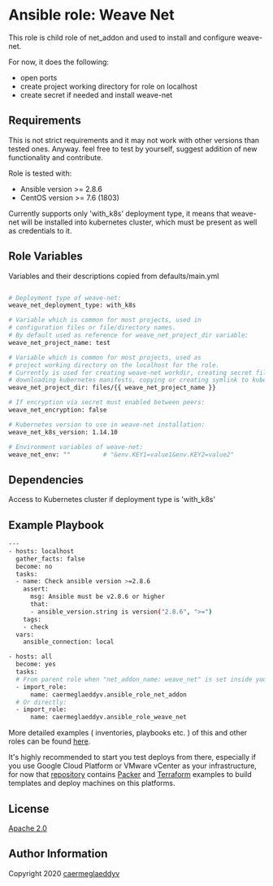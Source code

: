 Ansible role: Weave Net
=========

This role is child role of net_addon and used to install and configure weave-net.

For now, it does the following:
- open ports
- create project working directory for role on localhost
- create secret if needed and install weave-net


Requirements
------------

This is not strict requirements and it may not work with other versions than tested ones.
Anyway. feel free to test by yourself, suggest addition of new functionality and contribute.

Role is tested with:
- Ansible version >= 2.8.6
- CentOS version >= 7.6 (1803)

Currently supports only 'with_k8s' deployment type, it means that weave-net will be installed into kubernetes cluster, which must be present as well as credentials to it.


Role Variables
--------------

Variables and their descriptions copied from defaults/main.yml

```bash

# Deployment type of weave-net:
weave_net_deployment_type: with_k8s

# Variable which is common for most projects, used in
# configuration files or file/directory names.
# By default used as reference for weave_net_project_dir variable:
weave_net_project_name: test

# Variable which is common for most projects, used as
# project working directory on the localhost for the role.
# Currently is used for creating weave-net workdir, creating secret files,
# downloading kubernetes manifests, copying or creating symlink to kube config etc.:
weave_net_project_dir: files/{{ weave_net_project_name }}

# If encryption via secret must enabled between peers:
weave_net_encryption: false

# Kubernetes version to use in weave-net installation:
weave_net_k8s_version: 1.14.10

# Environment variables of weave-net:
weave_net_env: ""         # "&env.KEY1=value1&env.KEY2=value2"

```


Dependencies
------------

Access to Kubernetes cluster if deployment type is 'with_k8s'


Example Playbook
----------------

```bash
---
- hosts: localhost
  gather_facts: false
  become: no
  tasks:
  - name: Check ansible version >=2.8.6
    assert:
      msg: Ansible must be v2.8.6 or higher
      that:
      - ansible_version.string is version("2.8.6", ">=")
    tags:
    - check
  vars:
    ansible_connection: local

- hosts: all
  become: yes
  tasks:
  # From parent role when "net_addon_name: weave_net" is set inside your variables:
  - import_role:
      name: caermeglaeddyv.ansible_role_net_addon
  # Or directly:
  - import_role:
      name: caermeglaeddyv.ansible_role_weave_net

```

More detailed examples ( inventories, playbooks etc. ) of this and other roles can be found [here](https://github.com/caermeglaeddyv/examples/tree/dev/ansible).

It's highly recommended to start you test deploys from there, especially if you use Google Cloud Platform or VMware vCenter as your infrastructure, for now that [repository](https://github.com/caermeglaeddyv/examples) contains [Packer](https://github.com/caermeglaeddyv/examples/tree/dev/packer) and [Terraform](https://github.com/caermeglaeddyv/examples/tree/dev/terraform) examples to build templates and deploy machines on this platforms.


License
-------

[Apache 2.0](https://github.com/caermeglaeddyv/ansible-role-weave_net/blob/dev/LICENSE)


Author Information
------------------

Copyright 2020 [caermeglaeddyv](https://github.com/caermeglaeddyv)
